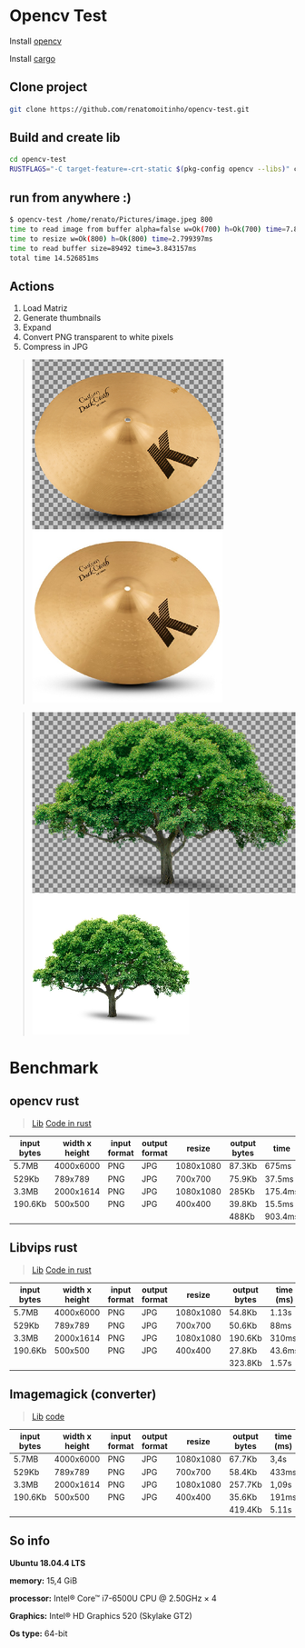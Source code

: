 # Opencv Test

Install [opencv](https://docs.opencv.org/trunk/d7/d9f/tutorial_linux_install.html)

Install [cargo](https://www.rust-lang.org/tools/install)
 
## Clone project
 ```sh
 git clone https://github.com/renatomoitinho/opencv-test.git
 ```
## Build and create lib
```sh
cd opencv-test
RUSTFLAGS="-C target-feature=-crt-static $(pkg-config opencv --libs)" cargo install --jobs 2 --path .
```
## run from anywhere :)
 ```sh
$ opencv-test /home/renato/Pictures/image.jpeg 800
time to read image from buffer alpha=false w=Ok(700) h=Ok(700) time=7.84477ms
time to resize w=Ok(800) h=Ok(800) time=2.799397ms
time to read buffer size=89492 time=3.843157ms
total time 14.526851ms
 ```
## Actions
1. Load Matriz
2. Generate thumbnails
3. Expand 
4. Convert PNG transparent to white pixels
5. Compress in JPG

> ![Figure](imgs/out.png "Input image sample!")   ![Figure](imgs/in.png "output image sample!")

> ![Figure2](imgs/tree_in.png) ![Figure2](imgs/tree_out.png)

# Benchmark
## opencv rust
> [Lib](https://opencv.org/)
> [Code in rust](https://github.com/renatomoitinho/opencv-test/blob/master/src/main.rs)

|input bytes| width x height| input format | output format | resize  | output bytes | time
|--|--|--|--|--|--|--
| 5.7MB | 4000x6000 | PNG | JPG | 1080x1080| 87.3Kb | 675ms
| 529Kb | 789x789 | PNG | JPG | 700x700| 75.9Kb|37.5ms
| 3.3MB | 2000x1614 | PNG | JPG | 1080x1080 |285Kb| 175.4ms 
| 190.6Kb | 500x500 | PNG | JPG | 400x400 |39.8Kb | 15.5ms
||||||488Kb|903.4ms

## Libvips rust
> [Lib](https://github.com/libvips/libvips)
> [Code in rust](https://github.com/renatomoitinho/vips-test/blob/master/src/main.rs)

|input bytes| width x height| input format | output format | resize  | output bytes | time (ms)
|--|--|--|--|--|--|--
| 5.7MB | 4000x6000 | PNG | JPG | 1080x1080| 54.8Kb | 1.13s
| 529Kb | 789x789 | PNG | JPG | 700x700| 50.6Kb| 88ms
| 3.3MB | 2000x1614 | PNG | JPG | 1080x1080 |190.6Kb| 310ms 
| 190.6Kb | 500x500 | PNG | JPG | 400x400 |27.8Kb | 43.6ms
||||||323.8Kb|1.57s

## Imagemagick (converter)
> [Lib](https://www.imagemagick.org)
> [code](https://imagemagick.org/script/convert.php)

|input bytes| width x height| input format | output format | resize  | output bytes | time (ms)
|--|--|--|--|--|--|--
| 5.7MB | 4000x6000 | PNG | JPG | 1080x1080| 67.7Kb | 3,4s
| 529Kb | 789x789 | PNG | JPG | 700x700| 58.4Kb| 433ms
| 3.3MB | 2000x1614 | PNG | JPG | 1080x1080 |257.7Kb| 1,09s 
| 190.6Kb | 500x500 | PNG | JPG | 400x400 |35.6Kb | 191ms
||||||419.4Kb|5.11s

## So info

**Ubuntu 18.04.4 LTS**

**memory:** 15,4 GiB

**processor:** Intel® Core™ i7-6500U CPU @ 2.50GHz × 4 

**Graphics:** Intel® HD Graphics 520 (Skylake GT2)

**Os type:** 64-bit
